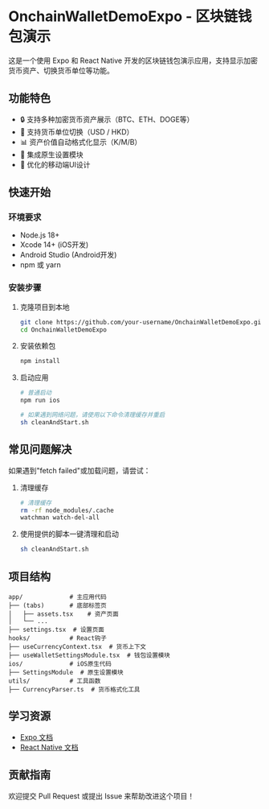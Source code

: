 # OnchainWalletDemoExpo - 区块链钱包演示

这是一个使用 Expo 和 React Native 开发的区块链钱包演示应用，支持显示加密货币资产、切换货币单位等功能。

## 功能特色

- 🔒 支持多种加密货币资产展示（BTC、ETH、DOGE等）
- 💱 支持货币单位切换（USD / HKD）
- 📊 资产价值自动格式化显示（K/M/B）
- 🔗 集成原生设置模块
- 📱 优化的移动端UI设计

## 快速开始

### 环境要求

- Node.js 18+
- Xcode 14+ (iOS开发)
- Android Studio (Android开发)
- npm 或 yarn

### 安装步骤

1. 克隆项目到本地

   ```bash
   git clone https://github.com/your-username/OnchainWalletDemoExpo.git
   cd OnchainWalletDemoExpo
   ```

2. 安装依赖包

   ```bash
   npm install
   ```

3. 启动应用

   ```bash
   # 普通启动
   npm run ios
   
   # 如果遇到网络问题，请使用以下命令清理缓存并重启
   sh cleanAndStart.sh
   ```

## 常见问题解决

如果遇到"fetch failed"或加载问题，请尝试：

1. 清理缓存
   ```bash
   # 清理缓存
   rm -rf node_modules/.cache
   watchman watch-del-all
   ```

2. 使用提供的脚本一键清理和启动
   ```bash
   sh cleanAndStart.sh
   ```

## 项目结构

```
app/             # 主应用代码
├── (tabs)       # 底部标签页
│   ├── assets.tsx    # 资产页面
│   └── ...
├── settings.tsx  # 设置页面
hooks/           # React钩子
├── useCurrencyContext.tsx  # 货币上下文
├── useWalletSettingsModule.tsx  # 钱包设置模块
ios/             # iOS原生代码
├── SettingsModule  # 原生设置模块
utils/           # 工具函数
├── CurrencyParser.ts  # 货币格式化工具
```

## 学习资源

- [Expo 文档](https://docs.expo.dev/)
- [React Native 文档](https://reactnative.dev/docs/getting-started)

## 贡献指南

欢迎提交 Pull Request 或提出 Issue 来帮助改进这个项目！
